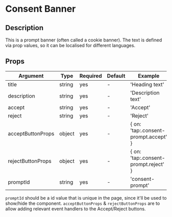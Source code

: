 # Consent Banner

## Description

This is a prompt banner (often called a cookie banner). The text is defined via prop values, so it can be localised for different languages.

## Props

| Argument          | Type   | Required | Default | Example                              |
| ----------------- | ------ | -------- | ------- | ------------------------------------ |
| title             | string | yes      | -       | 'Heading text'                       |
| description       | string | yes      | -       | 'Description text'                   |
| accept            | string | yes      | -       | 'Accept'                             |
| reject            | string | yes      | -       | 'Reject'                             |
| acceptButtonProps | object | yes      | -       | { on: 'tap:.consent-prompt.accept' } |
| rejectButtonProps | object | yes      | -       | { on: 'tap:.consent-prompt.reject' } |
| promptId          | string | yes      | -       | 'consent-prompt'                     |

`promptId` should be a id value that is unique in the page, since it'll be used to show/hide the component.
`acceptButtonProps` & `rejectButtonProps` are to allow adding relevant event handlers to the Accept/Reject buttons.
